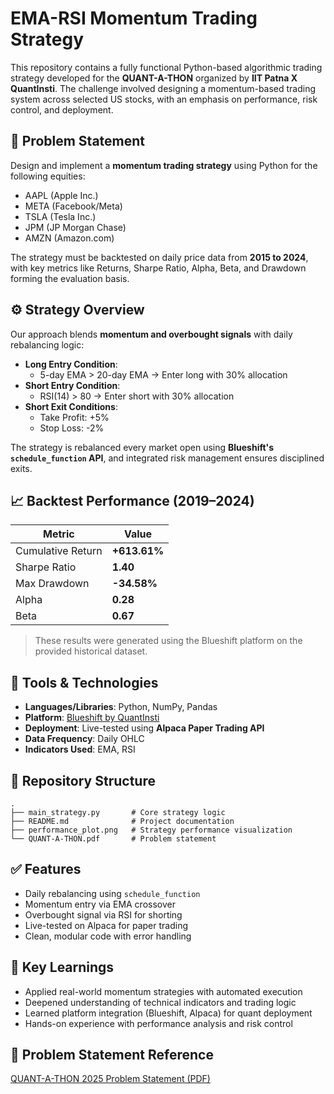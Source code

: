 
# EMA-RSI Momentum Trading Strategy

This repository contains a fully functional Python-based algorithmic trading strategy developed for the **QUANT-A-THON** organized by **IIT Patna X QuantInsti**. The challenge involved designing a momentum-based trading system across selected US stocks, with an emphasis on performance, risk control, and deployment.

## 📌 Problem Statement

Design and implement a **momentum trading strategy** using Python for the following equities:

- AAPL (Apple Inc.)  
- META (Facebook/Meta)  
- TSLA (Tesla Inc.)  
- JPM (JP Morgan Chase)  
- AMZN (Amazon.com)

The strategy must be backtested on daily price data from **2015 to 2024**, with key metrics like Returns, Sharpe Ratio, Alpha, Beta, and Drawdown forming the evaluation basis.

## ⚙️ Strategy Overview

Our approach blends **momentum and overbought signals** with daily rebalancing logic:

- **Long Entry Condition**:  
  - 5-day EMA > 20-day EMA → Enter long with 30% allocation
- **Short Entry Condition**:  
  - RSI(14) > 80 → Enter short with 30% allocation
- **Short Exit Conditions**:  
  - Take Profit: +5%  
  - Stop Loss: -2%

The strategy is rebalanced every market open using **Blueshift's `schedule_function` API**, and integrated risk management ensures disciplined exits.

## 📈 Backtest Performance (2019–2024)

| Metric          | Value        |
|-----------------|--------------|
| Cumulative Return | **+613.61%** |
| Sharpe Ratio     | **1.40**      |
| Max Drawdown     | **-34.58%**   |
| Alpha            | **0.28**      |
| Beta             | **0.67**      |

> These results were generated using the Blueshift platform on the provided historical dataset.

## 🧪 Tools & Technologies

- **Languages/Libraries**: Python, NumPy, Pandas  
- **Platform**: [Blueshift by QuantInsti](https://blueshift.quantinsti.com/)  
- **Deployment**: Live-tested using **Alpaca Paper Trading API**  
- **Data Frequency**: Daily OHLC  
- **Indicators Used**: EMA, RSI

## 📁 Repository Structure

```
.
├── main_strategy.py       # Core strategy logic
├── README.md              # Project documentation
├── performance_plot.png   # Strategy performance visualization
└── QUANT-A-THON.pdf       # Problem statement
```

## ✅ Features

- Daily rebalancing using `schedule_function`  
- Momentum entry via EMA crossover  
- Overbought signal via RSI for shorting  
- Live-tested on Alpaca for paper trading  
- Clean, modular code with error handling

## 🧠 Key Learnings

- Applied real-world momentum strategies with automated execution  
- Deepened understanding of technical indicators and trading logic  
- Learned platform integration (Blueshift, Alpaca) for quant deployment  
- Hands-on experience with performance analysis and risk control

## 📌 Problem Statement Reference

[QUANT-A-THON 2025 Problem Statement (PDF)](./QUANT-A-THON.pdf)
